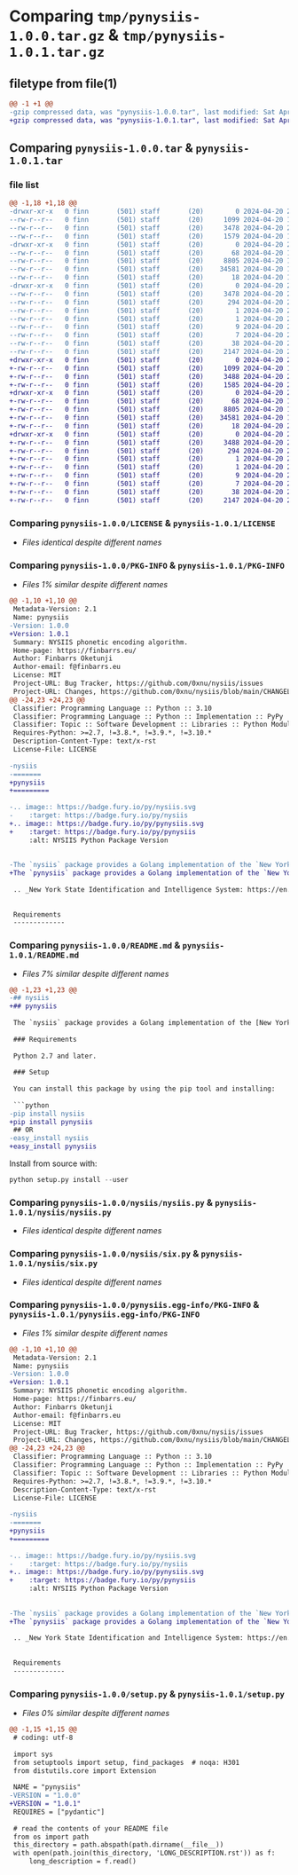 # Comparing `tmp/pynysiis-1.0.0.tar.gz` & `tmp/pynysiis-1.0.1.tar.gz`

## filetype from file(1)

```diff
@@ -1 +1 @@
-gzip compressed data, was "pynysiis-1.0.0.tar", last modified: Sat Apr 20 20:19:44 2024, max compression
+gzip compressed data, was "pynysiis-1.0.1.tar", last modified: Sat Apr 20 20:24:17 2024, max compression
```

## Comparing `pynysiis-1.0.0.tar` & `pynysiis-1.0.1.tar`

### file list

```diff
@@ -1,18 +1,18 @@
-drwxr-xr-x   0 finn       (501) staff       (20)        0 2024-04-20 20:19:44.110936 pynysiis-1.0.0/
--rw-r--r--   0 finn       (501) staff       (20)     1099 2024-04-20 18:17:07.000000 pynysiis-1.0.0/LICENSE
--rw-r--r--   0 finn       (501) staff       (20)     3478 2024-04-20 20:19:44.111093 pynysiis-1.0.0/PKG-INFO
--rw-r--r--   0 finn       (501) staff       (20)     1579 2024-04-20 19:22:22.000000 pynysiis-1.0.0/README.md
-drwxr-xr-x   0 finn       (501) staff       (20)        0 2024-04-20 20:19:44.108422 pynysiis-1.0.0/nysiis/
--rw-r--r--   0 finn       (501) staff       (20)       68 2024-04-20 19:18:47.000000 pynysiis-1.0.0/nysiis/__init__.py
--rw-r--r--   0 finn       (501) staff       (20)     8805 2024-04-20 19:18:55.000000 pynysiis-1.0.0/nysiis/nysiis.py
--rw-r--r--   0 finn       (501) staff       (20)    34581 2024-04-20 18:21:02.000000 pynysiis-1.0.0/nysiis/six.py
--rw-r--r--   0 finn       (501) staff       (20)       18 2024-04-20 19:30:50.000000 pynysiis-1.0.0/nysiis/version.py
-drwxr-xr-x   0 finn       (501) staff       (20)        0 2024-04-20 20:19:44.110626 pynysiis-1.0.0/pynysiis.egg-info/
--rw-r--r--   0 finn       (501) staff       (20)     3478 2024-04-20 20:19:43.000000 pynysiis-1.0.0/pynysiis.egg-info/PKG-INFO
--rw-r--r--   0 finn       (501) staff       (20)      294 2024-04-20 20:19:44.000000 pynysiis-1.0.0/pynysiis.egg-info/SOURCES.txt
--rw-r--r--   0 finn       (501) staff       (20)        1 2024-04-20 20:19:43.000000 pynysiis-1.0.0/pynysiis.egg-info/dependency_links.txt
--rw-r--r--   0 finn       (501) staff       (20)        1 2024-04-20 20:19:34.000000 pynysiis-1.0.0/pynysiis.egg-info/not-zip-safe
--rw-r--r--   0 finn       (501) staff       (20)        9 2024-04-20 20:19:43.000000 pynysiis-1.0.0/pynysiis.egg-info/requires.txt
--rw-r--r--   0 finn       (501) staff       (20)        7 2024-04-20 20:19:43.000000 pynysiis-1.0.0/pynysiis.egg-info/top_level.txt
--rw-r--r--   0 finn       (501) staff       (20)       38 2024-04-20 20:19:44.111576 pynysiis-1.0.0/setup.cfg
--rw-r--r--   0 finn       (501) staff       (20)     2147 2024-04-20 20:18:31.000000 pynysiis-1.0.0/setup.py
+drwxr-xr-x   0 finn       (501) staff       (20)        0 2024-04-20 20:24:17.157450 pynysiis-1.0.1/
+-rw-r--r--   0 finn       (501) staff       (20)     1099 2024-04-20 18:17:07.000000 pynysiis-1.0.1/LICENSE
+-rw-r--r--   0 finn       (501) staff       (20)     3488 2024-04-20 20:24:17.157620 pynysiis-1.0.1/PKG-INFO
+-rw-r--r--   0 finn       (501) staff       (20)     1585 2024-04-20 20:22:51.000000 pynysiis-1.0.1/README.md
+drwxr-xr-x   0 finn       (501) staff       (20)        0 2024-04-20 20:24:17.155102 pynysiis-1.0.1/nysiis/
+-rw-r--r--   0 finn       (501) staff       (20)       68 2024-04-20 19:18:47.000000 pynysiis-1.0.1/nysiis/__init__.py
+-rw-r--r--   0 finn       (501) staff       (20)     8805 2024-04-20 19:18:55.000000 pynysiis-1.0.1/nysiis/nysiis.py
+-rw-r--r--   0 finn       (501) staff       (20)    34581 2024-04-20 18:21:02.000000 pynysiis-1.0.1/nysiis/six.py
+-rw-r--r--   0 finn       (501) staff       (20)       18 2024-04-20 20:22:55.000000 pynysiis-1.0.1/nysiis/version.py
+drwxr-xr-x   0 finn       (501) staff       (20)        0 2024-04-20 20:24:17.157148 pynysiis-1.0.1/pynysiis.egg-info/
+-rw-r--r--   0 finn       (501) staff       (20)     3488 2024-04-20 20:24:17.000000 pynysiis-1.0.1/pynysiis.egg-info/PKG-INFO
+-rw-r--r--   0 finn       (501) staff       (20)      294 2024-04-20 20:24:17.000000 pynysiis-1.0.1/pynysiis.egg-info/SOURCES.txt
+-rw-r--r--   0 finn       (501) staff       (20)        1 2024-04-20 20:24:17.000000 pynysiis-1.0.1/pynysiis.egg-info/dependency_links.txt
+-rw-r--r--   0 finn       (501) staff       (20)        1 2024-04-20 20:19:34.000000 pynysiis-1.0.1/pynysiis.egg-info/not-zip-safe
+-rw-r--r--   0 finn       (501) staff       (20)        9 2024-04-20 20:24:17.000000 pynysiis-1.0.1/pynysiis.egg-info/requires.txt
+-rw-r--r--   0 finn       (501) staff       (20)        7 2024-04-20 20:24:17.000000 pynysiis-1.0.1/pynysiis.egg-info/top_level.txt
+-rw-r--r--   0 finn       (501) staff       (20)       38 2024-04-20 20:24:17.158249 pynysiis-1.0.1/setup.cfg
+-rw-r--r--   0 finn       (501) staff       (20)     2147 2024-04-20 20:22:55.000000 pynysiis-1.0.1/setup.py
```

### Comparing `pynysiis-1.0.0/LICENSE` & `pynysiis-1.0.1/LICENSE`

 * *Files identical despite different names*

### Comparing `pynysiis-1.0.0/PKG-INFO` & `pynysiis-1.0.1/PKG-INFO`

 * *Files 1% similar despite different names*

```diff
@@ -1,10 +1,10 @@
 Metadata-Version: 2.1
 Name: pynysiis
-Version: 1.0.0
+Version: 1.0.1
 Summary: NYSIIS phonetic encoding algorithm.
 Home-page: https://finbarrs.eu/
 Author: Finbarrs Oketunji
 Author-email: f@finbarrs.eu
 License: MIT
 Project-URL: Bug Tracker, https://github.com/0xnu/nysiis/issues
 Project-URL: Changes, https://github.com/0xnu/nysiis/blob/main/CHANGELOG.md
@@ -24,23 +24,23 @@
 Classifier: Programming Language :: Python :: 3.10
 Classifier: Programming Language :: Python :: Implementation :: PyPy
 Classifier: Topic :: Software Development :: Libraries :: Python Modules
 Requires-Python: >=2.7, !=3.8.*, !=3.9.*, !=3.10.*
 Description-Content-Type: text/x-rst
 License-File: LICENSE
 
-nysiis
-=======
+pynysiis
+=========
 
-.. image:: https://badge.fury.io/py/nysiis.svg
-    :target: https://badge.fury.io/py/nysiis
+.. image:: https://badge.fury.io/py/pynysiis.svg
+    :target: https://badge.fury.io/py/pynysiis
     :alt: NYSIIS Python Package Version
 
 
-The `nysiis` package provides a Golang implementation of the `New York State Identification and Intelligence System`_ (NYSIIS) phonetic encoding algorithm. NYSIIS encodes names based on pronunciation, which is helpful in name-matching and searching applications.
+The `pynysiis` package provides a Golang implementation of the `New York State Identification and Intelligence System`_ (NYSIIS) phonetic encoding algorithm. NYSIIS encodes names based on pronunciation, which is helpful in name-matching and searching applications.
 
 .. _New York State Identification and Intelligence System: https://en.wikipedia.org/wiki/New_York_State_Identification_and_Intelligence_System
 
 
 Requirements
 -------------
```

### Comparing `pynysiis-1.0.0/README.md` & `pynysiis-1.0.1/README.md`

 * *Files 7% similar despite different names*

```diff
@@ -1,23 +1,23 @@
-## nysiis
+## pynysiis
 
 The `nysiis` package provides a Golang implementation of the [New York State Identification and Intelligence System](https://en.wikipedia.org/wiki/New_York_State_Identification_and_Intelligence_System) (NYSIIS) phonetic encoding algorithm. NYSIIS encodes names based on pronunciation, which is helpful in name-matching and searching applications.
 
 ### Requirements
 
 Python 2.7 and later.
 
 ### Setup
 
 You can install this package by using the pip tool and installing:
 
 ```python
-pip install nysiis
+pip install pynysiis
 ## OR
-easy_install nysiis
+easy_install pynysiis
 ```
 
 Install from source with:
 
 ```python
 python setup.py install --user
```

### Comparing `pynysiis-1.0.0/nysiis/nysiis.py` & `pynysiis-1.0.1/nysiis/nysiis.py`

 * *Files identical despite different names*

### Comparing `pynysiis-1.0.0/nysiis/six.py` & `pynysiis-1.0.1/nysiis/six.py`

 * *Files identical despite different names*

### Comparing `pynysiis-1.0.0/pynysiis.egg-info/PKG-INFO` & `pynysiis-1.0.1/pynysiis.egg-info/PKG-INFO`

 * *Files 1% similar despite different names*

```diff
@@ -1,10 +1,10 @@
 Metadata-Version: 2.1
 Name: pynysiis
-Version: 1.0.0
+Version: 1.0.1
 Summary: NYSIIS phonetic encoding algorithm.
 Home-page: https://finbarrs.eu/
 Author: Finbarrs Oketunji
 Author-email: f@finbarrs.eu
 License: MIT
 Project-URL: Bug Tracker, https://github.com/0xnu/nysiis/issues
 Project-URL: Changes, https://github.com/0xnu/nysiis/blob/main/CHANGELOG.md
@@ -24,23 +24,23 @@
 Classifier: Programming Language :: Python :: 3.10
 Classifier: Programming Language :: Python :: Implementation :: PyPy
 Classifier: Topic :: Software Development :: Libraries :: Python Modules
 Requires-Python: >=2.7, !=3.8.*, !=3.9.*, !=3.10.*
 Description-Content-Type: text/x-rst
 License-File: LICENSE
 
-nysiis
-=======
+pynysiis
+=========
 
-.. image:: https://badge.fury.io/py/nysiis.svg
-    :target: https://badge.fury.io/py/nysiis
+.. image:: https://badge.fury.io/py/pynysiis.svg
+    :target: https://badge.fury.io/py/pynysiis
     :alt: NYSIIS Python Package Version
 
 
-The `nysiis` package provides a Golang implementation of the `New York State Identification and Intelligence System`_ (NYSIIS) phonetic encoding algorithm. NYSIIS encodes names based on pronunciation, which is helpful in name-matching and searching applications.
+The `pynysiis` package provides a Golang implementation of the `New York State Identification and Intelligence System`_ (NYSIIS) phonetic encoding algorithm. NYSIIS encodes names based on pronunciation, which is helpful in name-matching and searching applications.
 
 .. _New York State Identification and Intelligence System: https://en.wikipedia.org/wiki/New_York_State_Identification_and_Intelligence_System
 
 
 Requirements
 -------------
```

### Comparing `pynysiis-1.0.0/setup.py` & `pynysiis-1.0.1/setup.py`

 * *Files 0% similar despite different names*

```diff
@@ -1,15 +1,15 @@
 # coding: utf-8
 
 import sys
 from setuptools import setup, find_packages  # noqa: H301
 from distutils.core import Extension
 
 NAME = "pynysiis"
-VERSION = "1.0.0"
+VERSION = "1.0.1"
 REQUIRES = ["pydantic"]
 
 # read the contents of your README file
 from os import path
 this_directory = path.abspath(path.dirname(__file__))
 with open(path.join(this_directory, 'LONG_DESCRIPTION.rst')) as f:
     long_description = f.read()
```

